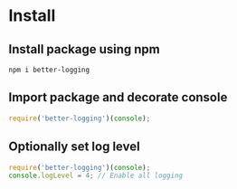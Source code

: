 # Install

## Install package using npm

```text
npm i better-logging
```

## Import package and decorate console

```javascript
require('better-logging')(console);
```

## Optionally set log level

```javascript
require('better-logging')(console);
console.logLevel = 4; // Enable all logging
```


